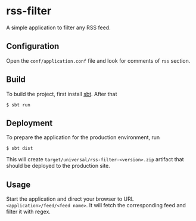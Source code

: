 rss-filter
==========

A simple application to filter any RSS feed.

Configuration
-------------

Open the `conf/application.conf` file and look for comments of `rss` section.


Build
-----

To build the project, first install [sbt][]. After that

```console
$ sbt run
```

Deployment
----------

To prepare the application for the production environment, run

```console
$ sbt dist
``` 

This will create `target/universal/rss-filter-<version>.zip` artifact that
should be deployed to the production site.

Usage
-----

Start the application and direct your browser to URL
`<application>/feed/<feed name>`. It will fetch the corresponding feed and
filter it with regex.

[sbt]: http://www.scala-sbt.org/
